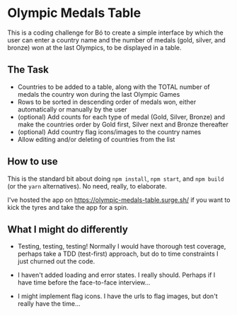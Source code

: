 # Olympic Medals Table

This is a coding challenge for Bó to create a simple interface by which the user can enter a country name and the
number of medals (gold, silver, and bronze) won at the last Olympics, to be displayed in a table.

## The Task

* Countries to be added to a table, along with the TOTAL number of medals the country won during the last Olympic Games
* Rows to be sorted in descending order of medals won, either automatically or manually by the user
* (optional) Add counts for each type of medal (Gold, Silver, Bronze) and make the countries order by Gold first,
  Silver next and Bronze thereafter
* (optional) Add country flag icons/images to the country names
* Allow editing and/or deleting of countries from the list

## How to use

This is the standard bit about doing `npm install`, `npm start`, and `npm build` (or the `yarn` alternatives).
No need, really, to elaborate.

I've hosted the app on https://olympic-medals-table.surge.sh/ if you want to kick the tyres and take the app for a spin.

## What I might do differently

* Testing, testing, testing!  Normally I would have thorough test coverage, perhaps take a TDD (test-first) approach,
  but do to time constraints I just churned out the code.

* I haven't added loading and error states. I really should. Perhaps if I have time before the face-to-face interview...

* I might implement flag icons. I have the urls to flag images, but don't really have the time...
